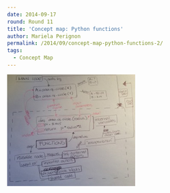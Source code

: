 ```yaml
---
date: 2014-09-17
round: Round 11
title: 'Concept map: Python functions'
author: Mariela Perignon
permalink: /2014/09/concept-map-python-functions-2/
tags:
  - Concept Map
---
```

[<img class="alignnone size-medium wp-image-8776" alt="photo" src="/uploads/2014/09/photo1-300x261.jpg" width="300" height="261" />][1]

 [1]: /uploads/2014/09/photo1.jpg
